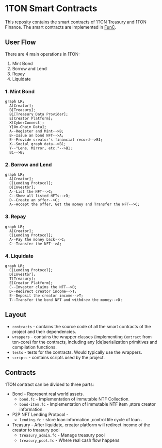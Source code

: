 # 1TON Smart Contracts

This reposity contains the smart contracts of 1TON Treasury and 1TON Finance. The smart contracts are implemented in [FunC](https://ton.org/docs/develop/func/overview).


## User Flow

There are 4 main operations in 1TON:
1. Mint Bond
2. Borrow and Lend
3. Repay
4. Liquidate
  
### 1. Mint Bond

```mermaid
graph LR;
  A[Creator];
  B[Treasury];
  B1[Treasury Data Provider];
  E[Creator Platform];
  X[CyberConnect];
  Y[On-Chain Data];
  A--Register and Mint-->B;
  B--Issue an bond NFT-->A;
  E--Provide creator's financial record-->B1;
  X--Social graph data-->B1;
  Y--"Lens, Mirror, etc."-->B1;
  B1-->B;
```

### 2. Borrow and Lend

```mermaid
graph LR;
  A[Creator];
  C[Lending Protocol];
  D[Investor];
  A--List the NFT-->C;
  C--Show all listed NFTs-->D;
  D--Create an offer-->C;
  A--Accept the offer, Get the money and Transfer the NFT-->C;
```

### 3. Repay

```mermaid
graph LR;
  A[Creator];
  C[Lending Protocol];
  A--Pay the money back-->C;
  C--Transfer the NFT-->A;
```

### 4. Liquidate

```mermaid
graph LR;
  C[Lending Protocol];
  D[Investor];
  T[Treasury];
  E[Creator Platform];
  C--Investor claims the NFT-->D;
  D--Redirect creator income-->T;
  E--Deposit the creator income-->T;
  T--Transfer the bond NFT and withdraw the money-->D;
```

## Layout
-   `contracts` - contains the source code of all the smart contracts of the project and their dependencies.
-   `wrappers` - contains the wrapper classes (implementing `Contract` from ton-core) for the contracts, including any [de]serialization primitives and compilation functions.
-   `tests` - tests for the contracts. Would typically use the wrappers.
-   `scripts` - contains scripts used by the project.   

## Contracts
1TON contract can be divided to three parts: 
- Bond  -  Represent real world assets. 
  - `bond.fc` - Implementation of immutable NTF Collection.
  - `bond-item.fc` - Implementation of immutable NTF item ,store creator information. 
- P2P NFT Lending Protocol - 
  - `lending.fc` - store loan information ,control life cycle of loan .
- Treasury - After liquidate, creator platform will redirect income of the creator to treasury pool 
  - `treasury_admin.fc` - Manage treasury pool 
  - `treasury_pool.fc` - Where real cash flow happens 


